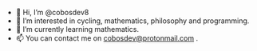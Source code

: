 - 👋 Hi, I’m @cobosdev8
- 👀 I’m interested in cycling, mathematics, philosophy and programming.
- 🌱 I’m currently learning mathematics.
- 📫 You can contact me on cobosdev@protonmail.com .

<!---
cobosdev8/cobosdev8 is a ✨ special ✨ repository because its `README.md` (this file) appears on your GitHub profile.
You can click the Preview link to take a look at your changes.
--->
